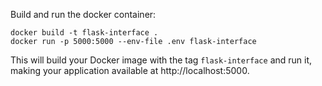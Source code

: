 Build and run the docker container:

```
docker build -t flask-interface .
docker run -p 5000:5000 --env-file .env flask-interface
```

This will build your Docker image with the tag `flask-interface` and run it, making your application available at http://localhost:5000.

